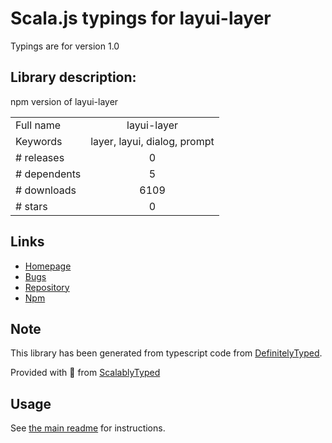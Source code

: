 
# Scala.js typings for layui-layer

Typings are for version 1.0

## Library description:
npm version of layui-layer

|                    |                 |
| ------------------ | :-------------: |
| Full name          | layui-layer |
| Keywords           | layer, layui, dialog, prompt |
| # releases         | 0 |
| # dependents       | 5 |
| # downloads        | 6109 |
| # stars            | 0 |

## Links
- [Homepage](https://github.com/sentsin/layui#readme)
- [Bugs](https://github.com/sentsin/layui/issues)
- [Repository](https://github.com/sentsin/layui)
- [Npm](https://www.npmjs.com/package/layui-layer)
    


## Note
This library has been generated from typescript code from [DefinitelyTyped](https://definitelytyped.org).

Provided with :purple_heart: from [ScalablyTyped](https://github.com/oyvindberg/ScalablyTyped)

## Usage
See [the main readme](../../readme.md) for instructions.


